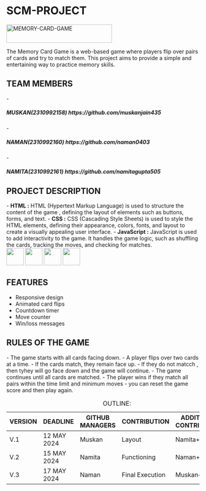 # SCM-PROJECT
<img src="https://img.shields.io/badge/MEMORY%20CARD%20GAME-pink?style=flat-square" alt="MEMORY-CARD-GAME" width="275" height="48" />

The Memory Card Game is a web-based game where players flip over pairs of cards and try to match them. This project aims to provide a simple and entertaining way to practice memory skills.

<h2> TEAM MEMBERS</h2>
- <h5>MUSKAN(2310992158)  https://github.com/muskanjain435</h5>
- <h5>NAMAN(2310992160)   https://github.com/naman0403</h5>
- <h5>NAMITA(2310992161)  https://github.com/namitagupta505</h5>

<h2>PROJECT DESCRIPTION</h2>
- <b>HTML :</b> HTML (Hypertext Markup Language) is used to structure the content of the game , defining the layout of elements such as buttons, forms, and text.
- <b>CSS :</b> CSS (Cascading Style Sheets) is used to style the HTML elements, defining their appearance, colors, fonts, and layout to create a visually appealing user interface.
- <b>JavaScript :</b> JavaScript is used to add interactivity to the game. It handles the game logic, such as shuffling the cards, tracking the moves, and checking for matches. 
<div>
<div class="inline-block">
<img src="https://upload.wikimedia.org/wikipedia/commons/6/61/HTML5_logo_and_wordmark.svg" width="45" height="45"/>
<img src="https://billing.flourisense.in/wp-content/uploads/2022/11/css3.png" width="45" height="45"/>
<img src="https://encrypted-tbn0.gstatic.com/images?q=tbn:ANd9GcS59m3YRaOrM0AN8pdjaAVxR1SEpPaHBVWa1w&usqp=CAU" width="45" height="45"/>
<img src="https://upload.wikimedia.org/wikipedia/commons/thumb/0/0a/Python.svg/1200px-Python.svg.png" width="45" height="45"/>
</div>

<h2>FEATURES</h2>

- Responsive design
- Animated card flips
- Countdown timer
- Move counter
- Win/loss messages


<h2>RULES OF THE GAME</h2>
- The game starts with all cards facing down.
- A player flips over two cards at a time.
- If the cards match, they remain face up.
- If they do not matcch , then tyhey will go face down and the game will continue.
- The game continues until all cards are matched.
- The player wins if they match all pairs within the time limit and minimum moves
- you can reset the game score and then play again.

  
<br>

<table>
    <caption>OUTLINE:</caption>
    <thead>
        <tr>
            <th>VERSION</th>
            <th>DEADLINE</th>
            <th>GITHUB MANAGERS</th>
            <th>CONTRIBUTION</th>
            <th>ADDITIONAL CONTRIBUTORS</th>
        </tr>
    </thead>
    <tbody>
        <tr>
            <td>V.1</td>
            <td>12 MAY 2024</td>
            <td>Muskan</td>
            <td>Layout</td>
            <td>Namita+Naman</td>
        </tr>
        <tr>
            <td>V.2</td>
            <td>15 MAY 2024</td>
            <td>Namita</td>
            <td>Functioning</td>
            <td>Naman+Muskan</td>
        </tr>
        <tr>
            <td>V.3</td>
            <td>17 MAY 2024</td>
            <td>Naman</td>
            <td>Final Execution</td>
            <td>Muskan+Namita</td>
        </tr>
    </tbody>
</table>
